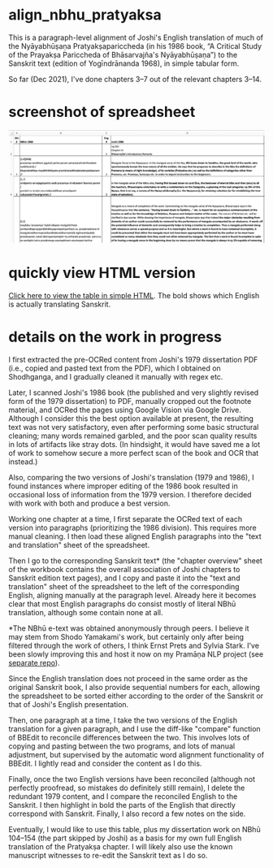 # align_nbhu_pratyaksa

This is a paragraph-level alignment of Joshi's English translation of much of the Nyāyabhūṣaṇa Pratyakṣapariccheda (in his 1986 book, “A Critical Study of the Prayakṣa Pariccheda of Bhāsarvajña's Nyāyabhūṣaṇa”) to the Sanskrit text (edition of Yogīndrānanda 1968), in simple tabular form.

So far (Dec 2021), I've done chapters 3–7 out of the relevant chapters 3–14.

# screenshot of spreadsheet

![screenshot](spreadsheet_screenshot.png)

# quickly view HTML version

[Click here to view the table in simple HTML](https://htmlpreview.github.io/?https://github.com/tylergneill/align_nbhu_pratyaksa/blob/master/alignment.htm). The bold shows which English is actually translating Sanskrit.

# details on the work in progress

I first extracted the pre-OCRed content from Joshi's 1979 dissertation PDF (i.e., copied and pasted text from the PDF), which I obtained on Shodhganga, and I gradually cleaned it manually with regex etc.

Later, I scanned Joshi's 1986 book (the published and very slightly revised form of the 1979 dissertation) to PDF, manually cropped out the footnote material, and OCRed the pages using Google Vision via Google Drive. Although I consider this the best option available at present, the resulting text was not very satisfactory, even after performing some basic structural cleaning; many words remained garbled, and the poor scan quality results in lots of artifacts like stray dots. (In hindsight, it would have saved me a lot of work to somehow secure a more perfect scan of the book and OCR that instead.)

Also, comparing the two versions of Joshi's translation (1979 and 1986), I found instances where improper editing of the 1986 book resulted in occasional loss of information from the 1979 version. I therefore decided with work with both and produce a best version.

Working one chapter at a time, I first separate the OCRed text of each version into paragraphs (prioritizing the 1986 division). This requires more manual cleaning. I then load these aligned English paragraphs into the "text and translation" sheet of the spreadsheet.

Then I go to the corresponding Sanskrit text\* (the "chapter overview" sheet of the workbook contains the overall association of Joshi chapters to Sanskrit edition text pages), and I copy and paste it into the "text and translation" sheet of the spreadsheet to the left of the corresponding English, aligning manually at the paragraph level. Already here it becomes clear that most English paragraphs do consist mostly of literal NBhū translation, although some contain none at all.

\*The NBhū e-text was obtained anonymously through peers. I believe it may stem from Shodo Yamakami's work, but certainly only after being filtered through the work of others, I think Ernst Prets and Sylvia Stark. I've been slowly improving this and host it now on my Pramāṇa NLP project (see [separate repo](https://github.com/tylergneill/pramana-nlp)).

Since the English translation does not proceed in the same order as the original Sanskrit book, I also provide sequential numbers for each, allowing the spreadsheet to be sorted either according to the order of the Sanskrit or that of Joshi's English presentation.

Then, one paragraph at a time, I take the two versions of the English translation for a given paragraph, and I use the diff-like "compare" function of BBEdit to reconcile differences between the two. This involves lots of copying and pasting between the two programs, and lots of manual adjustment, but supervised by the automatic word alignment functionality of BBEdit. I lightly read and consider the content as I do this.

Finally, once the two English versions have been reconciled (although not perfectly proofread, so mistakes do definitely stilll remain), I delete the redundant 1979 content, and I compare the reconciled English to the Sanskrit. I then highlight in bold the parts of the English that directly correspond with Sanskrit. Finally, I also record a few notes on the side. 

Eventually, I would like to use this table, plus my dissertation work on NBhū 104–154 (the part skipped by Joshi) as a basis for my own full English translation of the Pratyakṣa chapter. I will likely also use the known manuscript witnesses to re-edit the Sanskrit text as I do so.